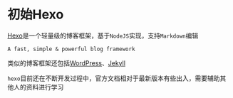 
# 初始Hexo

[Hexo](https://hexo.io/)是一个轻量级的博客框架，基于`NodeJS`实现，支持`Markdown`编辑

    A fast, simple & powerful blog framework

类似的博客框架还包括[WordPress](https://wordpress.org/)、[Jekyll](https://jekyllrb.com/)

`hexo`目前还在不断开发过程中，官方文档相对于最新版本有些出入，需要辅助其他人的资料进行学习